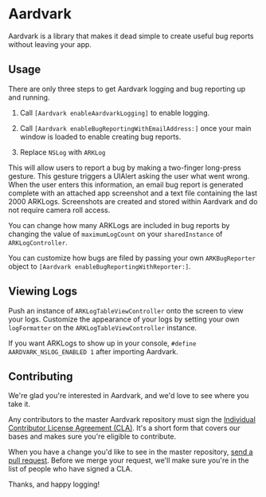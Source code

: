 # Aardvark

Aardvark is a library that makes it dead simple to create useful bug reports without leaving your app.

## Usage

There are only three steps to get Aardvark logging and bug reporting up and running.

1) Call `[Aardvark enableAardvarkLogging]` to enable logging.

2) Call `[Aardvark enableBugReportingWithEmailAddress:]` once your main window is loaded to enable creating bug reports.

3) Replace `NSLog` with `ARKLog`

This will allow users to report a bug by making a two-finger long-press gesture. This gesture triggers a UIAlert asking the user what went wrong. When the user enters this information, an email bug report is generated complete with an attached app screenshot and a text file containing the last 2000 ARKLogs. Screenshots are created and stored within Aardvark and do not require camera roll access.

You can change how many ARKLogs are included in bug reports by changing the value of `maximumLogCount` on your `sharedInstance` of `ARKLogController`.

You can customize how bugs are filed by passing your own `ARKBugReporter` object to `[Aardvark enableBugReportingWithReporter:]`.

## Viewing Logs

Push an instance of `ARKLogTableViewController` onto the screen to view your logs. Customize the appearance of your logs by setting your own `logFormatter` on the `ARKLogTableViewController` instance.

If you want ARKLogs to show up in your console, `#define AARDVARK_NSLOG_ENABLED 1` after importing Aardvark.

## Contributing

We're glad you're interested in Aardvark, and we'd love to see where you take it.

Any contributors to the master Aardvark repository must sign the [Individual Contributor License Agreement (CLA)](https://spreadsheets.google.com/spreadsheet/viewform?formkey=dDViT2xzUHAwRkI3X3k5Z0lQM091OGc6MQ&ndplr=1). It's a short form that covers our bases and makes sure you're eligible to contribute.

When you have a change you'd like to see in the master repository, [send a pull request](https://github.com/square/objc-Aardvark/pulls). Before we merge your request, we'll make sure you're in the list of people who have signed a CLA.

Thanks, and happy logging!
